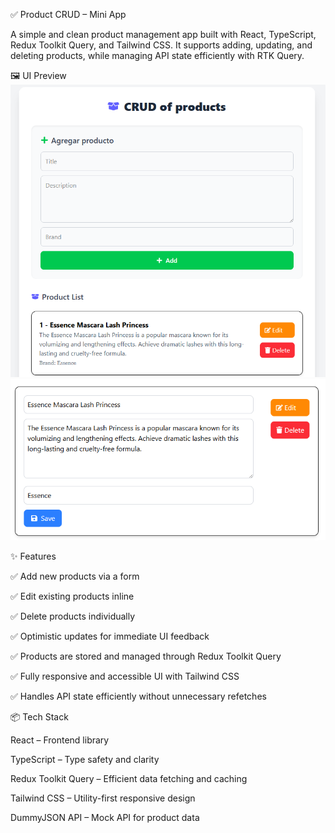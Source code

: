✅ Product CRUD – Mini App

A simple and clean product management app built with React, TypeScript, Redux Toolkit Query, and Tailwind CSS. It supports adding, updating, and deleting products, while managing API state efficiently with RTK Query.

🖼 UI Preview
![Product-CRUD](/public/image1.png)
![Edit-Product-CRUD](/public/image.png)

✨ Features

✅ Add new products via a form

✅ Edit existing products inline

✅ Delete products individually

✅ Optimistic updates for immediate UI feedback

✅ Products are stored and managed through Redux Toolkit Query

✅ Fully responsive and accessible UI with Tailwind CSS

✅ Handles API state efficiently without unnecessary refetches

📦 Tech Stack

React – Frontend library

TypeScript – Type safety and clarity

Redux Toolkit Query – Efficient data fetching and caching

Tailwind CSS – Utility-first responsive design

DummyJSON API – Mock API for product data